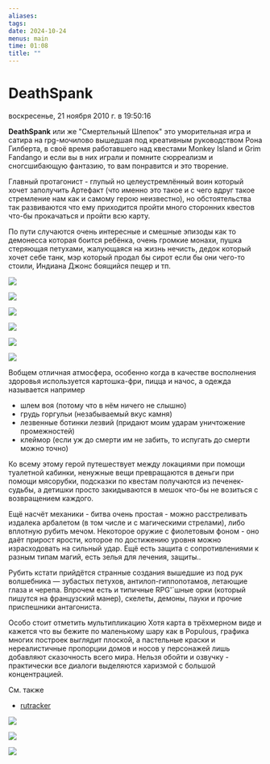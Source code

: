 ```yaml
---
aliases: 
tags: 
date: 2024-10-24
menus: main
time: 01:08
title: ""
---
```

# DeathSpank
воскресенье, 21 ноября 2010 г. в 19:50:16

**DeathSpank** или же "Смертельный Шлепок" это уморительная игра и сатира на rpg-мочилово вышедшая под креативным руководством Рона Гилберта, в своё время работавшего над квестами Monkey Island и Grim Fandango и если вы в них играли и помните сюрреализм и сногсшибающую фантазию, то вам понравится и это творение.

Главный протагонист - глупый но целеустремлённый воин который хочет заполучить Артефакт (что именно это такое и с чего вдруг такое стремление нам как и самому герою неизвестно), но обстоятельства так развиваются что ему приходится пройти много сторонних квестов что-бы прокачаться и пройти всю карту.  

По пути случаются очень интересные и смешные эпизоды как то демонесса которая боится ребёнка, очень громкие монахи, пушка стеряющая петухами, жалующаяся на жизнь нечисть, дедок который хочет себе танк, мэр который продал бы сирот если бы они чего-то стоили, Индиана Джонс боящийся пещер и тп.

![](img/city-sandy.jpg)

![](img/equipment.jpg)

![](img/buying-items.jpg)

![](img/lepricon-dialog.jpg)

![](img/toilet-teleport.jpg)

![](img/map.jpg)


Вобщем отличная атмосфера, особенно когда в качестве восполнения здоровья используется картошка-фри, пицца и начос, а одежда называется например

- шлем воя (потому что в нём ничего не слышно)
- грудь горгульи (незабываемый вкус камня)
- лезвенные ботинки лезвий (придают моим ударам уничтожение промежностей)
- клеймор (если уж до смерти им не забить, то испугать до смерти можно точно)

Ко всему этому герой путешествует между локациями при помощи туалетной кабинки, ненужные вещи превращаются в деньги при помощи мясорубки, подсказки по квестам получаются из печенек-судьбы, а детишки просто закидываются в мешок что-бы не возиться с возвращением каждого.

Ещё насчёт механики - битва очень простая - можно расстреливать издалека арбалетом (в том числе и с магическими стрелами), либо вплотную рубить мечом. Некоторое оружие с фиолетовым фоном - оно даёт прирост ярости, которое по достижению уровня можно израсходовать на сильный удар. Ещё есть защита с сопротивлениями к разным типам магий, есть зелья для лечения, защиты..

Рубить кстати прийдётся странные создания вышедшие из под рук волшебника — зубастых петухов, антилоп-гиппопотамов, летающие глаза и черепа. Впрочем есть и типичные RPG'´шные орки (который пишутся на французский манер), скелеты, демоны, пауки и прочие приспешники антагониста.  

Особо стоит отметить мультипликацию Хотя карта в трёхмерном виде и кажется что вы бежите по маленькому шару как в Populous, графика многих построек выглядит плоской, а пастельные краски и нереалистичные пропорции домов и носов у персонажей лишь добавляют сказочность всего мира. Нельзя обойти и озвучку - практически все диалоги выделяются харизмой с большой концентрацией. 

См. также
- [rutracker](http://rutracker.org/forum/viewtopic.php?t=3227091)

![](img/notes.jpg)

![](img/orphan-signs.jpg)

![](img/vicious-chickens.jpg)